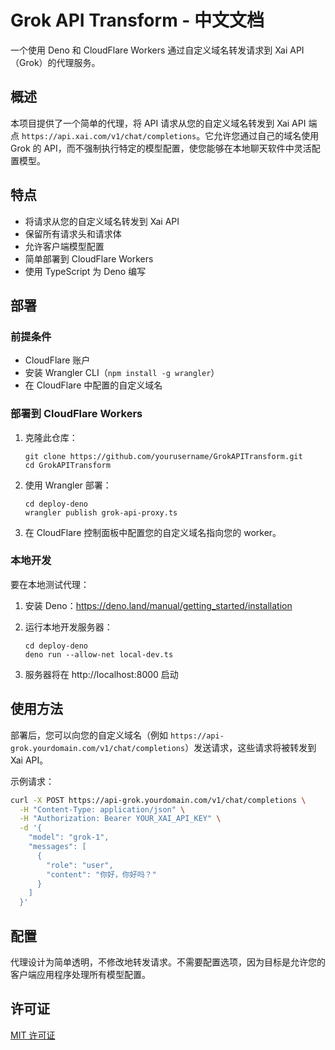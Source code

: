 # Grok API Transform - 中文文档

一个使用 Deno 和 CloudFlare Workers 通过自定义域名转发请求到 Xai API（Grok）的代理服务。

## 概述

本项目提供了一个简单的代理，将 API 请求从您的自定义域名转发到 Xai API 端点 `https://api.xai.com/v1/chat/completions`。它允许您通过自己的域名使用 Grok 的 API，而不强制执行特定的模型配置，使您能够在本地聊天软件中灵活配置模型。

## 特点

- 将请求从您的自定义域名转发到 Xai API
- 保留所有请求头和请求体
- 允许客户端模型配置
- 简单部署到 CloudFlare Workers
- 使用 TypeScript 为 Deno 编写

## 部署

### 前提条件

- CloudFlare 账户
- 安装 Wrangler CLI（`npm install -g wrangler`）
- 在 CloudFlare 中配置的自定义域名

### 部署到 CloudFlare Workers

1. 克隆此仓库：
   ```
   git clone https://github.com/yourusername/GrokAPITransform.git
   cd GrokAPITransform
   ```

2. 使用 Wrangler 部署：
   ```
   cd deploy-deno
   wrangler publish grok-api-proxy.ts
   ```

3. 在 CloudFlare 控制面板中配置您的自定义域名指向您的 worker。

### 本地开发

要在本地测试代理：

1. 安装 Deno：https://deno.land/manual/getting_started/installation

2. 运行本地开发服务器：
   ```
   cd deploy-deno
   deno run --allow-net local-dev.ts
   ```

3. 服务器将在 http://localhost:8000 启动

## 使用方法

部署后，您可以向您的自定义域名（例如 `https://api-grok.yourdomain.com/v1/chat/completions`）发送请求，这些请求将被转发到 Xai API。

示例请求：

```bash
curl -X POST https://api-grok.yourdomain.com/v1/chat/completions \
  -H "Content-Type: application/json" \
  -H "Authorization: Bearer YOUR_XAI_API_KEY" \
  -d '{
    "model": "grok-1",
    "messages": [
      {
        "role": "user",
        "content": "你好，你好吗？"
      }
    ]
  }'
```

## 配置

代理设计为简单透明，不修改地转发请求。不需要配置选项，因为目标是允许您的客户端应用程序处理所有模型配置。

## 许可证

[MIT 许可证](../LICENSE)

